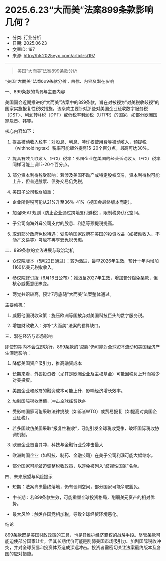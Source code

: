 # 2025.6.23“大而美”法案899条款影响几何？

- 分类: 行业分析
- 日期: 2025.06.23
- 文章ID: 197
- 来源: http://h5.2025eyp.com/articles/197

---

> 美国“大而美”法案899条款分析

“美国“大而美”法案899条款分析：目标、内容及潜在影响

一、899条款的背景与主要内容

美国国会近期推进的“大而美”法案中的899条款，旨在对被视为“对美税收歧视”的国家实施报复性税收措施。该条款主要针对那些对美国企业征收数字服务税（DST）、利润转移税（DPT）或低税率利润税（UTPR）的国家，如部分欧洲国家及日、韩等。

核心内容如下：

1. 提高被动收入税率：对股息、利息、特许权使用费等被动收入，预提税（withholding tax）税率可能额外提高15-20个百分点，最高可达30%。

2. 提高有效关联收入（ECI）税率：外国企业在美国的经营活动收入（ECI）税率同样可能上调15-20个百分点。

3. 部分资本利得税受影响：若涉及美国不动产或特定股权交易，资本利得税可能上升，但普通股票、债券交易仍免税。

4. 美国子公司税负加重：

- 企业所得税可能从21%升至36%-41%（视国会最终版本而定）。

- 加强BEAT规则（防止企业通过跨境支付避税），限制税务优化空间。

- 子公司向海外母公司支付的股息、利息等预提税提高。

5. 取消部分政府免税待遇：受影响国家政府在美国的投资收益（如被动收入、不动产交易等）可能不再享受免税优惠。

二、899条款的立法进展与政治动机

- 众议院版本（5月22日通过）：较为激进，最早2026年生效，预计十年内增加1160亿美元税收收入。

- 参议院修订版（6月16日公布）：推迟至2027年生效，增加部分豁免条款，但核心威慑意图未变。

- 两党共识较高，预计7月底随“大而美”法案整体通过。

主要动机：

1. 威慑他国税收政策：施压欧洲等国放弃对美国科技巨头的数字服务税。

2. 增加财政收入：弥补“大而美”法案的预算缺口。

三、潜在经济与市场影响

即使短期内不会立即执行，899条款的“威胁”仍可能对全球资本流动和美国经济产生深远影响：

1. 降低美国资产吸引力，推高融资成本

- 长期来看，外国投资者（尤其是欧洲企业及主权基金）可能因税负上升而减少对美投资。

- 美国企业和政府的融资成本可能上升，影响经济增长效率。

2. 加剧国际税收摩擦，冲击全球经贸秩序

- 受影响国家可能采取法律挑战（如诉诸WTO）或贸易报复（如提高对美国企业征税）。

- 若多国效仿美国采取“报复性税收”，可能引发全球税收竞争，破坏国际税收协调机制。

3. 欧洲企业首当其冲，科技与金融行业受冲击最大

- 欧洲跨国企业（如科技、制药、金融公司）在美子公司利润可能大幅缩水。

- 部分国家可能被迫调整税收政策，以避免被列入“歧视性国家”名单。

四、未来展望与风险提示

- 短期：法案尚未最终落地，仍有谈判空间，部分国家可能争取豁免。

- 中长期：若899条款生效，可能重塑全球投资格局，削弱美元资产的相对优势。

- 最大风险：触发各国竞相加税，导致全球经贸环境恶化。

结论

899条款既是美国财政政策的工具，也是其维护经济霸权的战略手段。尽管条款可能迫使部分国家让步，但其长期代价可能是削弱美国市场吸引力、加剧国际税收冲突，并对全球贸易和投资体系造成深远冲击。投资者需密切关注法案最终版本及各国的应对措施。
